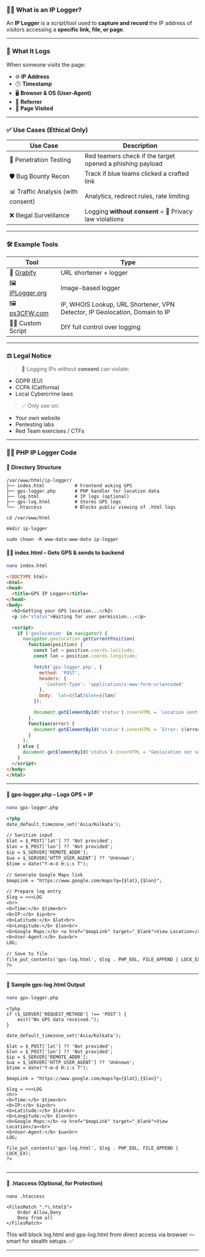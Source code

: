 

### 🕵️‍♂️ **What is an IP Logger?**

An **IP Logger** is a script/tool used to **capture and record** the IP address of visitors accessing a **specific link, file, or page**.

---

### 🧠 **What It Logs**

When someone visits the page:

* 🌐 **IP Address**
* 🕒 **Timestamp**
* 🖥️ **Browser & OS (User-Agent)**
* 🔗 **Referrer**
* 📄 **Page Visited**

---

### ✅ **Use Cases (Ethical Only)**

| Use Case                           | Description                                               |
| ---------------------------------- | --------------------------------------------------------- |
| 🎯 Penetration Testing             | Red teamers check if the target opened a phishing payload |
| 🛡️ Bug Bounty Recon               | Track if blue teams clicked a crafted link                |
| 📊 Traffic Analysis (with consent) | Analytics, redirect rules, rate limiting                  |
| ❌ Illegal Surveillance             | Logging **without consent** = 🚫 Privacy law violations   |

---

### 🛠️ **Example Tools**

| Tool                | Type                          |
| ------------------- | ----------------------------- |
| 🔗 [Grabify](https://grabify.link/#google_vignette)           | URL shortener + logger        |
| 🖼️ [IPLogger.org](https://iplogger.org/)    | Image-based logger            |
| 🖼️ [ps3CFW.com](https://ps3cfw.com/)   | IP, WHOIS Lookup, URL Shortener, VPN Detector, IP Geolocation, Domain to IP      |
| 🧑‍💻 Custom Script | DIY full control over logging |

---

### ⚖️ **Legal Notice**

> 🚨 Logging IPs without **consent** can violate:

* GDPR (EU)
* CCPA (California)
* Local Cybercrime laws

> ✅ Only use on:

* Your own website
* Pentesting labs
* Red Team exercises / CTFs

---

### 🧑‍💻 **PHP IP Logger Code**

#### 📂 Directory Structure

```
/var/www/html/ip-logger/
├── index.html           # Frontend asking GPS
├── gps-logger.php       # PHP handler for location data
├── log.html             # IP logs (optional)
├── gps-log.html         # Stores GPS logs
└── .htaccess            # Blocks public viewing of .html logs
```
```
cd /var/www/html
```
```
mkdir ip-logger
```
```
sudo chown -R www-data:www-data ip-logger
```
#### 🧑‍💻 index.html – Gets GPS & sends to backend

```bash
nano index.html
```
```html
<!DOCTYPE html>
<html>
<head>
  <title>GPS IP Logger</title>
</head>
<body>
  <h2>Getting your GPS location...</h2>
  <p id="status">Waiting for user permission...</p>

  <script>
    if ('geolocation' in navigator) {
      navigator.geolocation.getCurrentPosition(
        function(position) {
          const lat = position.coords.latitude;
          const lon = position.coords.longitude;

          fetch('gps-logger.php', {
            method: 'POST',
            headers: {
              'Content-Type': 'application/x-www-form-urlencoded'
            },
            body: `lat=${lat}&lon=${lon}`
          });

          document.getElementById('status').innerHTML = `Location sent: ${lat}, ${lon}`;
        },
        function(error) {
          document.getElementById('status').innerHTML = `Error: ${error.message}`;
        }
      );
    } else {
      document.getElementById('status').innerHTML = "Geolocation not supported by your browser.";
    }
  </script>
</body>
</html>


```

---

#### 🧾 gps-logger.php – Logs GPS + IP
```bash
nano gps-logger.php
```

```html
<?php
date_default_timezone_set('Asia/Kolkata');

// Sanitize input
$lat = $_POST['lat'] ?? 'Not provided';
$lon = $_POST['lon'] ?? 'Not provided';
$ip = $_SERVER['REMOTE_ADDR'];
$ua = $_SERVER['HTTP_USER_AGENT'] ?? 'Unknown';
$time = date("Y-m-d H:i:s T");

// Generate Google Maps link
$mapLink = "https://www.google.com/maps?q={$lat},{$lon}";

// Prepare log entry
$log = <<<LOG
<hr>
<b>Time:</b> $time<br>
<b>IP:</b> $ip<br>
<b>Latitude:</b> $lat<br>
<b>Longitude:</b> $lon<br>
<b>Google Maps:</b> <a href="$mapLink" target="_blank">View Location</a><br>
<b>User-Agent:</b> $ua<br>
LOG;

// Save to file
file_put_contents('gps-log.html', $log . PHP_EOL, FILE_APPEND | LOCK_EX);
?>

```

---
#### 📌 Sample gps-log.html Output
```bash
nano gps-logger.php
```
```
<?php
if ($_SERVER['REQUEST_METHOD'] !== 'POST') {
    exit("No GPS data received.");
}

date_default_timezone_set('Asia/Kolkata');

$lat = $_POST['lat'] ?? 'Not provided';
$lon = $_POST['lon'] ?? 'Not provided';
$ip = $_SERVER['REMOTE_ADDR'];
$ua = $_SERVER['HTTP_USER_AGENT'] ?? 'Unknown';
$time = date("Y-m-d H:i:s T");

$mapLink = "https://www.google.com/maps?q={$lat},{$lon}";

$log = <<<LOG
<hr>
<b>Time:</b> $time<br>
<b>IP:</b> $ip<br>
<b>Latitude:</b> $lat<br>
<b>Longitude:</b> $lon<br>
<b>Google Maps:</b> <a href="$mapLink" target="_blank">View Location</a><br>
<b>User-Agent:</b> $ua<br>
LOG;

file_put_contents('gps-log.html', $log . PHP_EOL, FILE_APPEND | LOCK_EX);
?>


```


---

#### 🔐 .htaccess (Optional, for Protection)

```
nano .htaccess
```

```
<FilesMatch ".*\.html$">
    Order Allow,Deny
    Deny from all
</FilesMatch>

```
This will block log.html and gps-log.html from direct access via browser — smart for stealth setups. ✅

---
